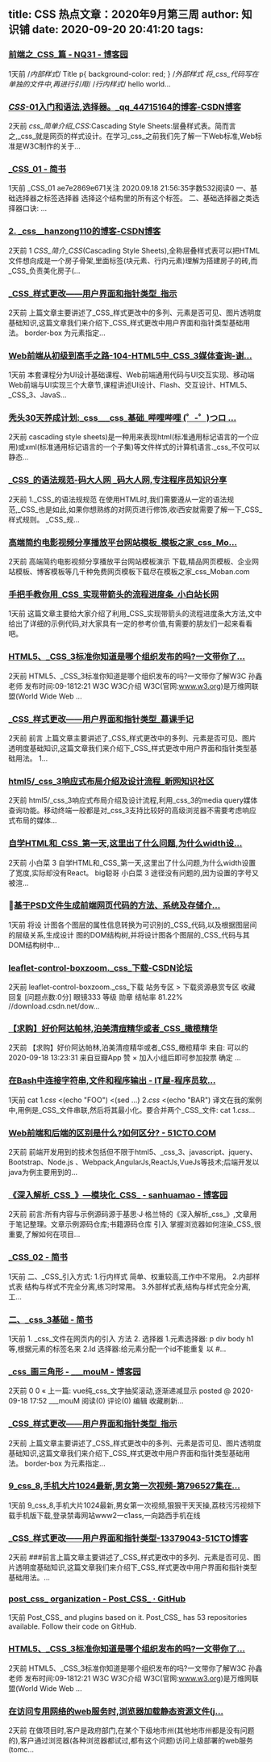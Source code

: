
title: CSS 热点文章：2020年9月第三周
author: 知识铺
date: 2020-09-20 20:41:20
tags: 
---
  
### [前端之_CSS_篇 - NQ31 - 博客园](https://zshipu.com/t?url=https://www.cnblogs.com/nq31/p/13686564.html)

 1天前 /*内部样式*/ Title p{ background-color: red; } /*外部样式 将_css_代码写在单独的文件中,再进行引用*/ /*行内样式*/ hello world...

### [_CSS_-01入门和语法,选择器。_qq_44715164的博客-CSDN博客](https://zshipu.com/t?url=https://blog.csdn.net/qq_44715164/article/details/108660053)

 2天前 _css_简单介绍_CSS_:Cascading Style Sheets:层叠样式表。简而言之,_css_就是网页的样式设计。在学习_css_之前我们先了解一下Web标准,Web标准是W3C制作的关于...

### [_CSS_01 - 简书](https://zshipu.com/t?url=https://www.jianshu.com/p/14eceb694437)

 1天前 _CSS_01 ae7e2869e671关注 2020.09.18 21:56:35字数532阅读0 一、基础选择器之标签选择器 选择这个结构里的所有这个标签。 二、基础选择器之类选择器口诀: ...

### [2\. _css__hanzong110的博客-CSDN博客](https://zshipu.com/t?url=https://blog.csdn.net/hanzong110/article/details/108666223)

 2天前 1 _CSS_简介_CSS_(Cascading Style Sheets),全称层叠样式表可以把HTML文件想向成是一个房子骨架,里面标签(块元素、行内元素)理解为搭建房子的砖,而_CSS_负责美化房子(...

### [_CSS_样式更改——用户界面和指针类型_指示](https://zshipu.com/t?url=https://www.sohu.com/na/419282154_100161704)

 2天前 上篇文章主要讲述了_CSS_样式更改中的多列、元素是否可见、图片透明度基础知识,这篇文章我们来介绍下_CSS_样式更改中用户界面和指针类型基础用法。 border-box 为元素指定...

### [Web前端从初级到高手之路-104-HTML5中_CSS_3媒体查询-谢...](https://zshipu.com/t?url=https://edu.csdn.net/course/play/1852/28729)

 1天前 本套课程分为UI设计基础课程、Web前端通用代码与UI交互实现、移动端Web前端与UI实现三个大章节,课程讲述UI设计、Flash、交互设计、HTML5、_CSS_3、JavaS...

### [秃头30天养成计划:_css___css_基础_哔哩哔哩 (゜-゜)つロ ...](https://zshipu.com/t?url=https://www.bilibili.com/video/av414639457)

 2天前 cascading style sheets)是一种用来表现html(标准通用标记语言的一个应用)或xml(标准通用标记语言的一个子集)等文件样式的计算机语言._css_不仅可以静态...

### [_CSS_的语法规范-码大人网 _码大人网,专注程序员知识分享](https://zshipu.com/t?url=http://nmgcjw.cn/a/e/2020/0918/16401.html)

 2天前 1._CSS_的语法规规范 在使用HTML时,我们需要遵从一定的语法规范,_CSS_也是如此,如果你想熟练的对网页进行修饰,收i西安就需要了解一下_CSS_样式规则。 _CSS_规...

<style>.c-group-top{margin-bottom:0!important;padding:10px 10px 11px;border-top:1px solid #E3E3E3;border-left:1px solid #E3E3E3;border-right:1px solid #E3E3E3}.c-group-middle{margin-bottom:0!important;padding:0 10px 11px;border-left:1px solid #E3E3E3;border-right:1px solid #E3E3E3}.c-group-bottom{padding:0 10px 10px;border-left:1px solid #E3E3E3;border-right:1px solid #E3E3E3;border-bottom:1px solid #E3E3E3}.c-group-title{margin-bottom:5px;font-size:16px}.c-group{width:516px!important}.c-group-wrapper{box-shadow:0 2px 10px 0 rgba(0,0,0,.1);border-radius:12px;margin-left:-16px;margin-right:-16px}.c-group-wrapper .c-group{width:560px!important}.c-group-wrapper .c-group-title{font-size:14px}.c-group-wrapper .c-group-title a{color:#222}.c-group-wrapper .c-group-top{padding:16px 16px 11px;border:none}.c-group-wrapper .c-group-middle{padding:0 16px 11px;border:none}.c-group-wrapper .c-group-bottom{border:none;padding:0 16px 13px}</style>

### [高端简约电影视频分享播放平台网站模板_模板之家_css_Mo...](https://zshipu.com/t?url=http://www.cssmoban.com/cssthemes/11161.shtml)

 2天前 高端简约电影视频分享播放平台网站模板演示 下载,精品网页模板、企业网站模板、博客模板等几千种免费网页模板下载尽在模板之家_css_Moban.com

### [手把手教你用_CSS_实现带箭头的流程进度条_小白站长网](https://zshipu.com/t?url=http://www.dtcnnet.com/CSS/32697.html)

 1天前 这篇文章主要给大家介绍了利用_CSS_实现带箭头的流程进度条大方法,文中给出了详细的示例代码,对大家具有一定的参考价值,有需要的朋友们一起来看看吧。

### [HTML5、_CSS_3标准你知道是哪个组织发布的吗?一文带你了...](https://zshipu.com/t?url=https://baijiahao.baidu.com/s?id=1678144054391308688&wfr=spider&for=pc)

 2天前 HTML5、_CSS_3标准你知道是哪个组织发布的吗?一文带你了解W3C 孙鑫老师 发布时间:09-1812:21 W3C W3C介绍 W3C(官网:www.w3.org)是万维网联盟(World Wide Web ...

### [_CSS_样式更改——用户界面和指针类型_慕课手记](https://zshipu.com/t?url=https://www.imooc.com/article/310798)

 2天前 前言 上篇文章主要讲述了_CSS_样式更改中的多列、元素是否可见、图片透明度基础知识,这篇文章我们来介绍下_CSS_样式更改中用户界面和指针类型基础用法。 1...

### [html5/_css_3响应式布局介绍及设计流程_新网知识社区](https://zshipu.com/t?url=http://www.xinnet.com/knowledge/1600410507.html)

 2天前 html5/_css_3响应式布局介绍及设计流程,利用_css_3的media query媒体查询功能。移动终端一般都是对_css_3支持比较好的高级浏览器不需要考虑响应式布局的媒体...

### [自学HTML和_CSS_第一天,这里出了什么问题,为什么width设...](https://zshipu.com/t?url=https://tieba.baidu.com/p/6956712679)

 2天前 小白菜 3 自学HTML和_CSS_第一天,这里出了什么问题,为什么width设置了宽度,实际却没有React。 big聪哥 小白菜 3 途径没有问题的,因为设置的字号又被渲...

### [基于PSD文件生成前端网页代码的方法、系统及存储介...](https://zshipu.com/t?url=https://wenku.baidu.com/view/a305095e68dc5022aaea998fcc22bcd127ff42bf.html)

 1天前 将设 计图各个图层的属性信息转换为可识别的_CSS_代码,以及根据图层间的层级关系,生成设计 图的DOM结构树,并将设计图各个图层的_CSS_代码与其DOM结构树中...

### [leaflet-control-boxzoom._css_下载-CSDN论坛](https://zshipu.com/t?url=https://bbs.csdn.net/topics/397702599)

 2天前 leaflet-control-boxzoom._css_下载 站务专区 > 下载资源悬赏专区 收藏 回复 [问题点数:0分] 眼镜333 等级 勋章 结帖率 81.22% //download.csdn.net/dow...

### [【求购】好价阿达帕林,泊美清痘精华或者_CSS_橄榄精华](https://zshipu.com/t?url=https://www.douban.com/group/topic/194216780/?type=like)

 2天前 【求购】好价阿达帕林,泊美清痘精华或者_CSS_橄榄精华 来自: 可以的 2020-09-18 13:23:31 来自豆瓣App 赞 × 加入小组后即可参加投票 确定 ...

### [在Bash中连接字符串,文件和程序输出 - IT屋-程序员软...](https://zshipu.com/t?url=https://www.it1352.com/1965373.html)

 1天前 cat 1._css_ <(echo "FOO") <(sed ...) 2._css_ <(echo "BAR") 译文在我的案例中,用例是_CSS_文件串联,然后将其最小化。要合并两个_CSS_文件: cat 1._css_...

### [Web前端和后端的区别是什么?如何区分? - 51CTO.COM](https://zshipu.com/t?url=https://developer.51cto.com/art/202009/626576.htm)

 2天前 前端开发用到的技术包括但不限于html5、_css_3、javascript、jquery、Bootstrap、Node.js 、Webpack,AngularJs,ReactJs,VueJs等技术;后端开发以java为例主要用到的...

### [《深入解析_CSS_》—模块化_CSS_ - sanhuamao - 博客园](https://zshipu.com/t?url=https://www.cnblogs.com/sanhuamao/p/13691044.html)

 2天前 前言:所有内容与示例源码源于基思·J·格兰特的《深入解析_css_》,文章用于笔记整理。文章示例源码仓库;书籍源码仓库 引入 掌握浏览器如何渲染_CSS_很重要,了解如何在项目...

### [_CSS_02 - 简书](https://zshipu.com/t?url=https://www.jianshu.com/p/a3fbc0b22a68)

 1天前 二、_CSS_引入方式: 1.行内样式 简单、权重较高,工作中不常用。 2.内部样式表 结构与样式不完全分离,练习时常用。 3.外部样式表,结构与样式完全分离,工...

### [二、_css_3基础 - 简书](https://zshipu.com/t?url=https://www.jianshu.com/p/d97958e2ee10)

 1天前 1\. _css_文件在网页内的引入 方法 2\. 选择器 1.元素选择器: p div body h1 等,根据元素的标签名来 2.Id 选择器:给元素分配一个id不能重复 以 #...

### [_css_画三角形 - ___mouM - 博客园](https://zshipu.com/t?url=https://www.cnblogs.com/aknife/p/13692590.html)

 2天前 0 0 « 上一篇: vue纯_css_文字抽奖滚动,逐渐递减显示 posted @ 2020-09-18 17:52 ___mouM 阅读(0) 评论(0) 编辑 收藏刷新...

### [_CSS_样式更改——用户界面和指针类型_指示](https://zshipu.com/t?url=https://www.sohu.com/na/419282154_100161704)

 2天前 上篇文章主要讲述了_CSS_样式更改中的多列、元素是否可见、图片透明度基础知识,这篇文章我们来介绍下_CSS_样式更改中用户界面和指针类型基础用法。 border-box 为元素指定...

### [9_css_8,手机大片1024最新,男女第一次视频-第796527集在...](https://zshipu.com/t?url=http://www.rclhome.com/index.php?qZgI=sbwcolozgess.ppt)

 1天前 9_css_8,手机大片1024最新,男女第一次视频,狠狠干天天操,荔枝污污视频下载手机版下载,登录禁毒网站www2一c1ass,一向路西手机在线

### [_CSS_样式更改——用户界面和指针类型-13379043-51CTO博客](https://zshipu.com/t?url=http://blog.51cto.com/13389043/2535412?source=drt)

 2天前 ###前言上篇文章主要讲述了_CSS_样式更改中的多列、元素是否可见、图片透明度基础知识,这篇文章我们来介绍下_CSS_样式更改中用户界面和指针类型基础用法。...

### [post_css_ organization - Post_CSS_ · GitHub](https://zshipu.com/t?url=https://github.com/postcss/)

 1天前 Post_CSS_ and plugins based on it. Post_CSS_ has 53 repositories available. Follow their code on GitHub.

### [HTML5、_CSS_3标准你知道是哪个组织发布的吗?一文带你了...](https://zshipu.com/t?url=https://baijiahao.baidu.com/s?id=1678144054391308688&wfr=spider&for=pc)

 2天前 HTML5、_CSS_3标准你知道是哪个组织发布的吗?一文带你了解W3C 孙鑫老师 发布时间:09-1812:21 W3C W3C介绍 W3C(官网:www.w3.org)是万维网联盟(World Wide Web ...

### [在访问专用网络的web服务时,浏览器加载静态资源文件(j...](https://zshipu.com/t?url=https://q.cnblogs.com/q/129309/)

 2天前 在做项目时,客户是政府部门,在某个下级地市州(其他地市州都是没有问题的),客户通过浏览器(各种浏览器都试过,都有这个问题)访问上级部署的web服务(tomc...
